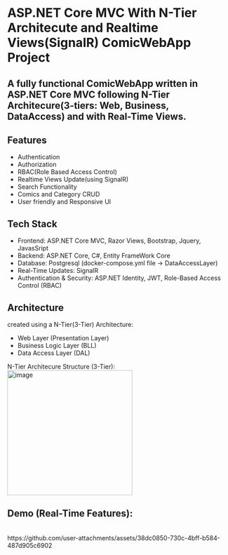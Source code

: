 # ASP.NET Core MVC With N-Tier Architecute and Realtime Views(SignalR) ComicWebApp Project

## A fully functional ComicWebApp written in ASP.NET Core MVC following N-Tier Architecure(3-tiers: Web, Business, DataAccess) and with Real-Time Views. 

<h2>Features</h2>
<ul> 
  <li>Authentication</li>
  <li>Authorization</li> 
  <li>RBAC(Role Based Access Control)</li>
  <li>Realtime Views Update(using SignalR)</li>
  <li>Search Functionality</li>
  <li>Comics and Category CRUD</li>
  <li>User friendly and Responsive UI </li>
</ul>

<h2>Tech Stack</h2>
<ul>
  <li>Frontend: ASP.NET Core MVC, Razor Views, Bootstrap, Jquery, JavasSript</li>
  <li>Backend: ASP.NET Core, C#, Entity FrameWork Core</li>
  <li>Database: Postgresql (docker-compose.yml file -> DataAccessLayer)</li>
  <li>Real-Time Updates: SignalR</li>
  <li>Authentication & Security: ASP.NET Identity, JWT, Role-Based Access Control (RBAC)</li>
</ul>

<h2>Architecture</h2>
created using a N-Tier(3-Tier) Architecture: 
<ul>
  <li>Web Layer (Presentation Layer)</li>
  <li>Business Logic Layer (BLL)</li>
  <li>Data Access Layer (DAL)</li>
</ul>
N-Tier Architecure Structure (3-Tier): &nbsp;<br>
<img width="285" alt="image" src="https://github.com/user-attachments/assets/0b754040-5ffa-4066-837b-75c09a62bf28" />

<h2>Demo (Real-Time Features): </h2>
<br>
https://github.com/user-attachments/assets/38dc0850-730c-4bff-b584-487d905c6902


